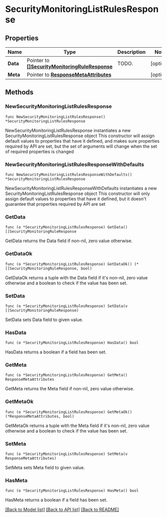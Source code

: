 # SecurityMonitoringListRulesResponse

## Properties

Name | Type | Description | Notes
---- | ---- | ----------- | ------
**Data** | Pointer to [**[]SecurityMonitoringRuleResponse**](SecurityMonitoringRuleResponse.md) | TODO. | [optional] 
**Meta** | Pointer to [**ResponseMetaAttributes**](ResponseMetaAttributes.md) |  | [optional] 

## Methods

### NewSecurityMonitoringListRulesResponse

`func NewSecurityMonitoringListRulesResponse() *SecurityMonitoringListRulesResponse`

NewSecurityMonitoringListRulesResponse instantiates a new SecurityMonitoringListRulesResponse object
This constructor will assign default values to properties that have it defined,
and makes sure properties required by API are set, but the set of arguments
will change when the set of required properties is changed

### NewSecurityMonitoringListRulesResponseWithDefaults

`func NewSecurityMonitoringListRulesResponseWithDefaults() *SecurityMonitoringListRulesResponse`

NewSecurityMonitoringListRulesResponseWithDefaults instantiates a new SecurityMonitoringListRulesResponse object
This constructor will only assign default values to properties that have it defined,
but it doesn't guarantee that properties required by API are set

### GetData

`func (o *SecurityMonitoringListRulesResponse) GetData() []SecurityMonitoringRuleResponse`

GetData returns the Data field if non-nil, zero value otherwise.

### GetDataOk

`func (o *SecurityMonitoringListRulesResponse) GetDataOk() (*[]SecurityMonitoringRuleResponse, bool)`

GetDataOk returns a tuple with the Data field if it's non-nil, zero value otherwise
and a boolean to check if the value has been set.

### SetData

`func (o *SecurityMonitoringListRulesResponse) SetData(v []SecurityMonitoringRuleResponse)`

SetData sets Data field to given value.

### HasData

`func (o *SecurityMonitoringListRulesResponse) HasData() bool`

HasData returns a boolean if a field has been set.

### GetMeta

`func (o *SecurityMonitoringListRulesResponse) GetMeta() ResponseMetaAttributes`

GetMeta returns the Meta field if non-nil, zero value otherwise.

### GetMetaOk

`func (o *SecurityMonitoringListRulesResponse) GetMetaOk() (*ResponseMetaAttributes, bool)`

GetMetaOk returns a tuple with the Meta field if it's non-nil, zero value otherwise
and a boolean to check if the value has been set.

### SetMeta

`func (o *SecurityMonitoringListRulesResponse) SetMeta(v ResponseMetaAttributes)`

SetMeta sets Meta field to given value.

### HasMeta

`func (o *SecurityMonitoringListRulesResponse) HasMeta() bool`

HasMeta returns a boolean if a field has been set.


[[Back to Model list]](../README.md#documentation-for-models) [[Back to API list]](../README.md#documentation-for-api-endpoints) [[Back to README]](../README.md)


